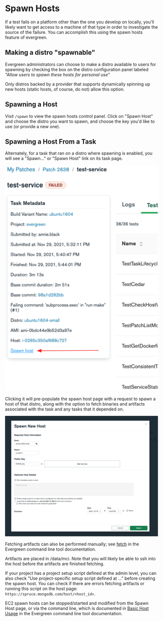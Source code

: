 # Spawn Hosts

If a test fails on a platform other than the one you develop on locally, you'll likely want to get access to a machine of that type in order to investigate the source of the failure. You can accomplish this using the spawn hosts feature of evergreen.

## Making a distro "spawnable"

Evergreen administrators can choose to make a distro available to users for spawning by checking the box on the distro configuration panel labeled *"Allow users to spawn these hosts for personal use"*

Only distros backed by a provider that supports dynamically spinning up new hosts (static hosts, of course, do not) allow this option.

## Spawning a Host

Visit `/spawn` to view the spawn hosts control panel. Click on "Spawn Host" and choose the distro you want to spawn, and choose the key you'd like to use (or provide a new one).

## Spawning a Host From a Task

Alternately, for a task that ran on a distro where spawning is enabled, you will see a "Spawn..." or "Spawn Host" link on its task page. 

![task_page_spawn_host.png](../images/task_page_spawn_host.png)

Clicking it will pre-populate the spawn host page with a request to spawn a host of that distro, along with the option to fetch binaries and artifacts associated with the task and any tasks that it depended on.

![spawn_host_modal.png](../images/spawn_host_modal.png)

Fetching artifacts can also be performed manually; see [fetch](../Using-the-Command-Line-Tool.md#fetch) in the Evergreen command line tool documentation.

Artifacts are placed in /data/mci. Note that you will likely be able to ssh into the host before the artifacts are finished fetching. 


If your project has a project setup script defined at the admin level, you can also check "Use project-specific setup script defined at ..." before creating the spawn host. You can check if there are errors fetching artifacts or running this script on the host page: ``https://spruce.mongodb.com/host/<host_id>``.


EC2 spawn hosts can be stopped/started and modified from the Spawn Host page, or via the command line, which is documented in [Basic Host Usage](../Using-the-Command-Line-Tool.md#basic-host-usage) in the Evergreen command line tool documentation.
